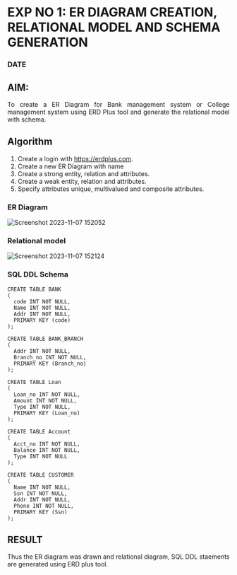 # EXP NO 1: ER DIAGRAM CREATION, RELATIONAL MODEL AND SCHEMA GENERATION  
### DATE
## AIM:
<div align="justify">
   To create a ER Diagram for Bank management system or College management system using ERD Plus tool and generate the relational model with schema. 
</div>

## Algorithm
1. Create a login with https://erdplus.com.
2. Create a new ER Diagram with name
3. Create a strong entity, relation and attributes.
4. Create a weak entity, relation and attributes.
5. Specify attributes unique, multivalued and composite attributes.

### ER Diagram 
![Screenshot 2023-11-07 152052](https://github.com/DrUmaRaniV/DBMS/assets/119393556/6e5c247a-93b8-429d-958a-ada4e1a87445)


### Relational model
![Screenshot 2023-11-07 152124](https://github.com/DrUmaRaniV/DBMS/assets/119393556/8b6aa671-8c8f-4dab-9cb5-ed76da9f2b69)


### SQL DDL Schema 
```
CREATE TABLE BANK
(
  code INT NOT NULL,
  Name INT NOT NULL,
  Addr INT NOT NULL,
  PRIMARY KEY (code)
);

CREATE TABLE BANK_BRANCH
(
  Addr INT NOT NULL,
  Branch_no INT NOT NULL,
  PRIMARY KEY (Branch_no)
);

CREATE TABLE Loan
(
  Loan_no INT NOT NULL,
  Amount INT NOT NULL,
  Type INT NOT NULL,
  PRIMARY KEY (Loan_no)
);

CREATE TABLE Account
(
  Acct_no INT NOT NULL,
  Balance INT NOT NULL,
  Type INT NOT NULL
);

CREATE TABLE CUSTOMER
(
  Name INT NOT NULL,
  Ssn INT NOT NULL,
  Addr INT NOT NULL,
  Phone INT NOT NULL,
  PRIMARY KEY (Ssn)
);
```
## RESULT 
<div align="justify">
Thus the ER diagram was drawn and relational diagram, SQL DDL staements are generated using ERD plus tool.
</div>
